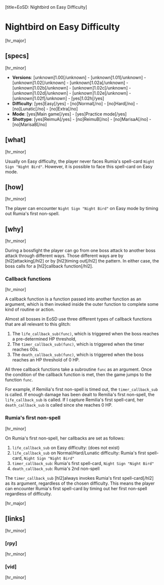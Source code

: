 [title=EoSD: Nightbird on Easy Difficulty]
# Nightbird on Easy Difficulty
[hr_major]

## [specs]  
[hr_minor]

* **Versions**: [unknown]1.00[/unknown] - [unknown]1.01[/unknown] - [unknown]1.02[/unknown] - [unknown]1.02a[/unknown] - [unknown]1.02b[/unknown] - [unknown]1.02c[/unknown] - [unknown]1.02d[/unknown] - [unknown]1.02e[/unknown] - [unknown]1.02f[/unknown] - [yes]1.02h[/yes]
* **Difficulty**: [yes]Easy[/yes] - [no]Normal[/no] - [no]Hard[/no] - [no]Lunatic[/no] - [no]Extra[/no]
* **Mode**: [yes]Main game[/yes] - [yes]Practice mode[/yes]
* **Shottype**: [yes]ReimuA[/yes] - [no]ReimuB[/no] - [no]MarisaA[/no] - [no]MarisaB[/no]

## [what]
[hr_minor]

Usually on Easy difficulty, the player never faces Rumia's spell-card ``Night Sign "Night Bird"``. However, it is possible to face this spell-card on Easy mode.

## [how]
[hr_minor]

The player can encounter ``Night Sign "Night Bird"`` on Easy mode by timing out Rumia's first non-spell.

## [why]
[hr_minor]

During a bossfight the player can go from one boss attack to another boss attack through different ways. Those different ways are by [hl2]attacking[/hl2] or by [hl2]timing out[/hl2] the pattern. In either case, the boss calls for a [hl2]callback function[/hl2].

### Callback functions
[hr_minor]

A callback function is a function passed into another function as an argument, which is then invoked inside the outer function to complete some kind of routine or action.

Almost all bosses in EoSD use three different types of callback functions that are all relevant to this glitch:

1. The ``life_callback_sub(func)``, which is triggered when the boss reaches a pre-determined HP threshold,
2. The ``timer_callback_sub(func)``, which is triggered when the timer reaches 00s.
3. The ``death_callback_sub(func)``, which is triggered when the boss reaches an HP threshold of 0 HP.

All three callback functions take a subroutine ``func`` as an argument. Once the condition of the callback function is met, then the game jumps to the function ``func``.

For example, if Remilia's first non-spell is timed out, the ``timer_callback_sub`` is called. If enough damage has been dealt to Remilia's first non-spell, the ``life_callback_sub`` is called. If I capture Remilia's first spell-card, her ``death_callback_sub`` is called since she reaches 0 HP.

### Rumia's first non-spell
[hr_minor]

On Rumia's first non-spell, her callbacks are set as follows:

1. ``life_callback_sub`` on Easy difficulty: (does not exist) 
2. ``life_callback_sub`` on Normal/Hard/Lunatic difficulty: Rumia's first spell-card, ``Night Sign "Night Bird"``
3. ``timer_callback_sub``: Rumia's first spell-card, ``Night Sign "Night Bird"``
4. ``death_callback_sub``: Rumia's 2nd non-spell

The ``timer_callback_sub`` [hl2]always invokes Rumia's first spell-card[/hl2] as its argument, regardless of the chosen difficulty. This means the player can encounter Rumia's first spell-card by timing out her first non-spell regardless of difficulty.

[hr_major]
## [links]
[hr_minor]
### [rpy]
[hr_minor]

### [vid]
[hr_minor]

